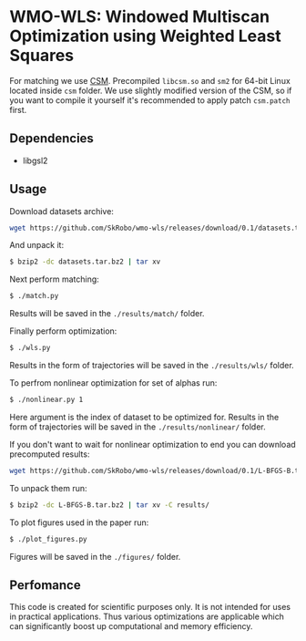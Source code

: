 # WMO-WLS: Windowed Multiscan Optimization using Weighted Least Squares

For matching we use [CSM](https://github.com/AndreaCensi/csm). Precompiled
`libcsm.so` and `sm2` for 64-bit Linux located inside `csm` folder.
We use slightly modified version of the CSM, so if you want to compile it
yourself it's recommended to apply patch `csm.patch` first.

## Dependencies
- libgsl2

## Usage
Download datasets archive:
```sh
wget https://github.com/SkRobo/wmo-wls/releases/download/0.1/datasets.tar.bz2
```

And unpack it:
```sh
$ bzip2 -dc datasets.tar.bz2 | tar xv
```

Next perform matching:
```sh
$ ./match.py
```
Results will be saved in the `./results/match/` folder.

Finally perform optimization:
```sh
$ ./wls.py
```
Results in the form of trajectories will be saved in the
`./results/wls/` folder.

To perfrom nonlinear optimization for set of alphas run:
```sh
$ ./nonlinear.py 1
```
Here argument is the index of dataset to be optimized for.
Results in the form of trajectories will be saved in the
`./results/nonlinear/` folder.

If you don't want to wait for nonlinear optimization to end you can download
precomputed results:
```sh
wget https://github.com/SkRobo/wmo-wls/releases/download/0.1/L-BFGS-B.tar.bz2
```

To unpack them run:
```sh
$ bzip2 -dc L-BFGS-B.tar.bz2 | tar xv -C results/
```

To plot figures used in the paper run:
```sh
$ ./plot_figures.py
```
Figures will be saved in the `./figures/` folder.

## Perfomance
This code is created for scientific purposes only. It is not intended for
uses in practical applications. Thus various optimizations are applicable
which can significantly boost up computational and memory efficiency.
